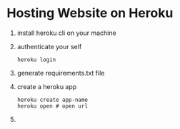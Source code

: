 # Hosting Website on Heroku

1. install heroku cli on your machine

2. authenticate your self
	```
	heroku login
	```

3. generate requirements.txt file

4. create a heroku app
	```
	heroku create app-name
	heroku open # open url
	``` 
5. 

